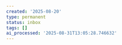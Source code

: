 ```yaml
---
created: '2025-08-20'
type: permanent
status: inbox
tags: []
ai_processed: '2025-08-31T13:05:28.746632'
---
```


